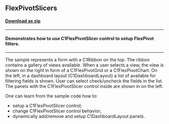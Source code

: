 ## FlexPivotSlicers
#### [Download as zip](https://grapecity.github.io/DownGit/#/home?url=https://github.com/GrapeCity/ComponentOne-WinForms-Samples/tree/master/NetFramework\FlexPivot\CS\FlexPivotSlicers)
____
#### Demonstrates how to use C1FlexPivotSlicer control to setup FlexPivot filters.
____
The sample represents a form with a C1Ribbon on the top. The ribbon contains a gallery of views available.
When a user selects a view, the view is shown on the right in form of a C1FlexPivotGrid or a C1FlexPivotChart.
On the left, in a dashboard layout (C1DashboardLayout) a list of available for filtering fields is shown.
User can select check/uncheck the fields in the list.
The panels with the C1FlexPivotSlicer control inside are shown in on the left.

One can learn from the sample code how to:

* setup a C1FlexPivotSlicer control;
* change C1FlexPivotSlicer control behavior;
* dynamically add/remove and setup C1DashboardLayout panels.
